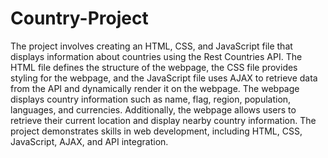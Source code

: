 # Country-Project
The project involves creating an HTML, CSS, and JavaScript file that displays information about countries using the Rest Countries API. The HTML file defines the structure of the webpage, the CSS file provides styling for the webpage, and the JavaScript file uses AJAX to retrieve data from the API and dynamically render it on the webpage. The webpage displays country information such as name, flag, region, population, languages, and currencies. Additionally, the webpage allows users to retrieve their current location and display nearby country information. The project demonstrates skills in web development, including HTML, CSS, JavaScript, AJAX, and API integration.
